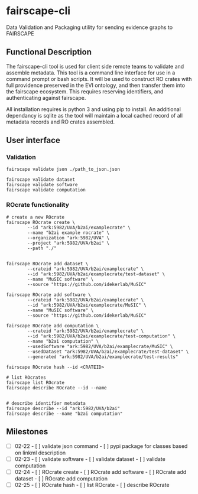 # fairscape-cli
Data Validation and Packaging utility for sending evidence graphs to FAIRSCAPE

## Functional Description

The fairscape-cli tool is used for client side remote teams to validate and assemble
metadata. 
This tool is a command line interface for use in a command prompt or bash scripts.
It will be used to construct RO crates with full providence preserved in the EVI ontology,
and then transfer them into the fairscape ecosystem.
This requires reserving identifiers, and authenticating against fairscape.

All installation requires is python 3 and using pip to install.
An additional dependancy is sqlite as the tool will maintain a local cached record 
of all metadata records and RO crates assembled.

## User interface

### Validation
```
fairscape validate json ./path_to_json.json

fairscape validate dataset
fairscape validate software
fairscape validate computation
```

### ROcrate functionality
```
# create a new ROcrate
fairscape ROcrate create \
        --id "ark:5982/UVA/b2ai/examplecrate" \
        --name "b2ai example rocrate" \
        --organization "ark:5982/UVA" \
        --project "ark:5982/UVA/b2ai" \
        --path "./"


fairscape ROcrate add dataset \
        --crateid "ark:5982/UVA/b2ai/examplecrate" \
        --id "ark:5982/UVA/b2ai/examplecrate/test-dataset" \
        --name "MuSIC software" \
        --source "https://github.com/idekerlab/MuSIC" 

fairscape ROcrate add software \
        --crateid "ark:5982/UVA/b2ai/examplecrate" \
        --id "ark:5982/UVA/b2ai/examplecrate/MuSIC" \
        --name "MuSIC software" \
        --source "https://github.com/idekerlab/MuSIC" 

fairscape ROcrate add computation \
        --crateid "ark:5982/UVA/b2ai/examplecrate" \
        --id "ark:5982/UVA/b2ai/examplecrate/test-computation" \
        --name "b2ai computation" \
        --usedSoftware "ark:5982/UVA/b2ai/examplecrate/MuSIC" \
        --usedDataset "ark:5982/UVA/b2ai/examplecrate/test-dataset" \
        --generated "ark:5982/UVA/b2ai/examplecrate/test-results"

fairscape ROcrate hash --id <CRATEID>

# list ROcrates
fairscape list ROcrate
fairscape describe ROcrate --id --name


# describe identifier metadata
fairscape describe --id "ark:5982/UVA/b2ai"
fairscape describe --name "b2ai computation"
```

## Milestones

- [ ] 02-22
        - [ ] validate json command
        - [ ] pypi package for classes based on linkml description
- [ ] 02-23
        - [ ] validate software
        - [ ] validate dataset
        - [ ] validate computation
- [ ] 02-24
        - [ ] ROcrate create
        - [ ] ROcrate add software
        - [ ] ROcrate add dataset
        - [ ] ROcrate add computation
- [ ] 02-25
        - [ ] ROcrate hash
        - [ ] list ROcrate
        - [ ] describe ROcrate

